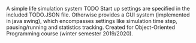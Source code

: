 A simple life simulation system TODO
Start up settings are specified in the included TODO.JSON file. Otherwise provides a GUI system (implemented in java swing), which encompasses settings like simulation time step, pausing/running and statistics tracking.
Created for Object-Oriented Programming course (winter semester 2019/2020).
